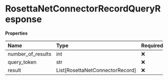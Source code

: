 # RosettaNetConnectorRecordQueryResponse

**Properties**

| Name              | Type                            | Required | Description |
| :---------------- | :------------------------------ | :------- | :---------- |
| number_of_results | int                             | ❌       |             |
| query_token       | str                             | ❌       |             |
| result            | List[RosettaNetConnectorRecord] | ❌       |             |

